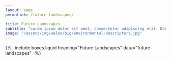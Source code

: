 ```yaml
---
layout: page
permalink: /future-landscapes/

title: Future Landscapes
subtitle: "Lorem ipsum dolor sit amet, consectetur adipiscing elit. Donec pellentesque tortor ipsum, nec sodales velit faucibus a. Vestibulum id laoreet mi."
image: "/assets/img/wales/big/environmental-descriptors.jpg"
---
```


{%-
        include boxes.liquid
        heading="Future Landscapes"
        data="future-landscapes"
-%}